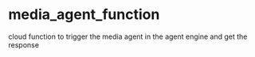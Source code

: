 # media_agent_function
cloud function to trigger the media agent in the agent engine and get the response
